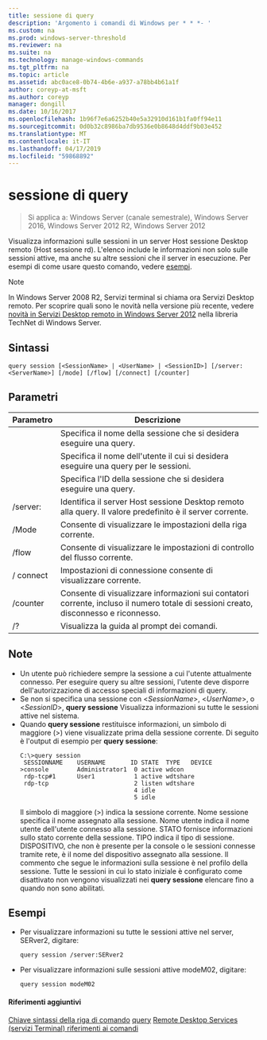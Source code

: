 ```yaml
---
title: sessione di query
description: 'Argomento i comandi di Windows per * * *- '
ms.custom: na
ms.prod: windows-server-threshold
ms.reviewer: na
ms.suite: na
ms.technology: manage-windows-commands
ms.tgt_pltfrm: na
ms.topic: article
ms.assetid: abc0ace8-0b74-4b6e-a937-a78bb4b61a1f
author: coreyp-at-msft
ms.author: coreyp
manager: dongill
ms.date: 10/16/2017
ms.openlocfilehash: 1b96f7e6a6252b40e5a32910d161b1fa0ff94e11
ms.sourcegitcommit: 0d0b32c8986ba7db9536e0b8648d4ddf9b03e452
ms.translationtype: MT
ms.contentlocale: it-IT
ms.lasthandoff: 04/17/2019
ms.locfileid: "59868892"
---
```

# <a name="query-session"></a>sessione di query

>Si applica a: Windows Server (canale semestrale), Windows Server 2016, Windows Server 2012 R2, Windows Server 2012

Visualizza informazioni sulle sessioni in un server Host sessione Desktop remoto (Host sessione rd).
L'elenco include le informazioni non solo sulle sessioni attive, ma anche su altre sessioni che il server in esecuzione.
Per esempi di come usare questo comando, vedere [esempi](#BKMK_examples).
> [!NOTE]
> In Windows Server 2008 R2, Servizi terminal si chiama ora Servizi Desktop remoto. Per scoprire quali sono le novità nella versione più recente, vedere [novità in Servizi Desktop remoto in Windows Server 2012](https://technet.microsoft.com/library/hh831527) nella libreria TechNet di Windows Server.
## <a name="syntax"></a>Sintassi
```
query session [<SessionName> | <UserName> | <SessionID>] [/server:<ServerName>] [/mode] [/flow] [/connect] [/counter]
```
## <a name="parameters"></a>Parametri
|Parametro|Descrizione|
|-------|--------|
|<SessionName>|Specifica il nome della sessione che si desidera eseguire una query.|
|<UserName>|Specifica il nome dell'utente il cui si desidera eseguire una query per le sessioni.|
|<SessionID>|Specifica l'ID della sessione che si desidera eseguire una query.|
|/server:<ServerName>|Identifica il server Host sessione Desktop remoto alla query. Il valore predefinito è il server corrente.|
|/Mode|Consente di visualizzare le impostazioni della riga corrente.|
|/flow|Consente di visualizzare le impostazioni di controllo del flusso corrente.|
|/ connect|Impostazioni di connessione consente di visualizzare corrente.|
|/counter|Consente di visualizzare informazioni sui contatori corrente, incluso il numero totale di sessioni creato, disconnesso e riconnesso.|
|/?|Visualizza la guida al prompt dei comandi.|
## <a name="remarks"></a>Note
-   Un utente può richiedere sempre la sessione a cui l'utente attualmente connesso. Per eseguire query su altre sessioni, l'utente deve disporre dell'autorizzazione di accesso speciali di informazioni di query.
-   Se non si specifica una sessione con <*SessionName*>, <*UserName*>, o <*SessionID*>, **query sessione** Visualizza informazioni su tutte le sessioni attive nel sistema.
-   Quando **query sessione** restituisce informazioni, un simbolo di maggiore (>) viene visualizzate prima della sessione corrente. Di seguito è l'output di esempio per **query sessione**:
    ```
    C:\>query session
     SESSIONNAME    USERNAME       ID STATE  TYPE   DEVICE
    >console        Administrator1  0 active wdcon
     rdp-tcp#1      User1           1 active wdtshare
     rdp-tcp                        2 listen wdtshare
                                    4 idle
                                    5 idle
    ```
    Il simbolo di maggiore (>) indica la sessione corrente. Nome sessione specifica il nome assegnato alla sessione. Nome utente indica il nome utente dell'utente connesso alla sessione. STATO fornisce informazioni sullo stato corrente della sessione. TIPO indica il tipo di sessione. DISPOSITIVO, che non è presente per la console o le sessioni connesse tramite rete, è il nome del dispositivo assegnato alla sessione. Il commento che segue le informazioni sulla sessione è nel profilo della sessione. Tutte le sessioni in cui lo stato iniziale è configurato come disattivato non vengono visualizzati nei **query sessione** elencare fino a quando non sono abilitati.
## <a name="BKMK_examples"></a>Esempi
-   Per visualizzare informazioni su tutte le sessioni attive nel server, SERver2, digitare:
    ```
    query session /server:SERver2
    ```
-   Per visualizzare informazioni sulle sessioni attive modeM02, digitare:
    ```
    query session modeM02
    ```
#### <a name="additional-references"></a>Riferimenti aggiuntivi
[Chiave sintassi della riga di comando](command-line-syntax-key.md)
[query](query.md)
[Remote Desktop Services &#40;servizi Terminal&#41; riferimenti ai comandi](remote-desktop-services-terminal-services-command-reference.md)
